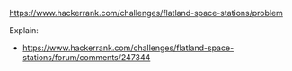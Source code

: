 https://www.hackerrank.com/challenges/flatland-space-stations/problem

Explain:

- https://www.hackerrank.com/challenges/flatland-space-stations/forum/comments/247344
